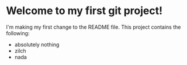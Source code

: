 # Welcome to my first git project!

I'm making my first change to the README file. This project contains the following:

+ absolutely nothing
+ zilch
+ nada